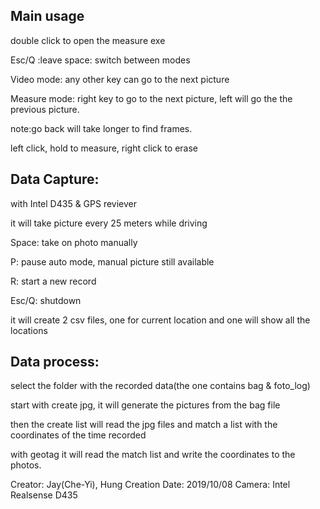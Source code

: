 ## Main usage
double click to open the measure exe

Esc/Q :leave
space: switch between modes

Video mode:
any other key can go to the next picture

Measure mode:
right key to go to the next picture, left will go the the previous picture.

note:go back will take longer to find frames.

left click, hold to measure, right click to erase

## Data Capture:
with Intel D435 & GPS reviever

it will take picture every 25 meters while driving

Space: take on photo manually

P: pause auto mode, manual picture still available

R: start a new record

Esc/Q: shutdown

it will create 2 csv files, one for current location and one will show all the locations

## Data process:
select the folder with the recorded data(the one contains bag & foto_log)

start with create jpg, it will generate the pictures from the bag file

then the create list will read the jpg files and match a list with the coordinates of the time recorded

with geotag it will read the match list and write the coordinates to the photos.

Creator:
Jay(Che-Yi), Hung
Creation Date: 2019/10/08
Camera: Intel Realsense D435
